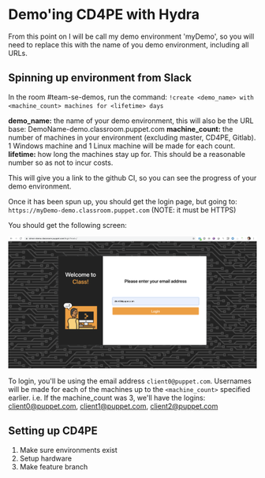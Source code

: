 # Demo'ing CD4PE with Hydra

From this point on I will be call my demo environment 'myDemo', so you will need to replace this with the name of you demo environment, including all URLs.

## Spinning up environment from Slack

In the room #team-se-demos, run the command:
`!create <demo_name> with <machine_count> machines for <lifetime> days`

**demo_name:** the name of your demo environment, this will also be the URL base: DemoName-demo.classroom.puppet.com
**machine_count:** the number of machines in your environment (excluding master, CD4PE, Gitlab). 1 Windows machine and 1 Linux machine will be made for each count.
**lifetime:** how long the machines stay up for. This should be a reasonable number so as not to incur costs.

This will give you a link to the github CI, so you can see the progress of your demo environment.

Once it has been spun up, you should get the login page, but going to: `https://myDemo-demo.classroom.puppet.com`  (NOTE: it must be HTTPS)

You should get the following screen:

![Login page](images/Login_screen.png)

To login, you'll be using the email address `client0@puppet.com`. Usernames will be made for each of the machines up to the `<machine_count>` specified earlier.
i.e. If the machine_count was 3, we'll have the logins: client0@puppet.com, client1@puppet.com, client2@puppet.com

## Setting up CD4PE

1. Make sure environments exist
2. Setup hardware
3. Make feature branch